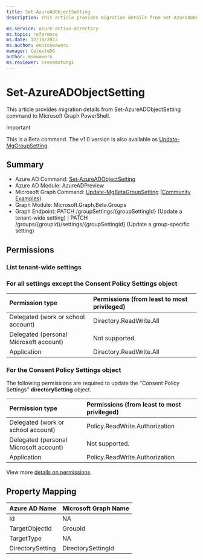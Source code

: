 ```yaml
---
title: Set-AzureADObjectSetting
description: This article provides migration details from Set-AzureADObjectSetting command to Microsoft Graph PowerShell.

ms.service: azure-active-directory
ms.topic: reference
ms.date: 12/18/2023
ms.author: eunicewaweru
manager: CelesteDG
author: msewaweru
ms.reviewer: stevemutungi
---
```


# Set-AzureADObjectSetting

This article provides migration details from Set-AzureADObjectSetting command to Microsoft Graph PowerShell.

> [!IMPORTANT]
> This is a Beta command. The v1.0 version is also available as [Update-MgGroupSetting](/powershell/module/Microsoft.Graph.Groups/Update-MgGroupSetting). 

## Summary

+ Azure AD Command: [Set-AzureADObjectSetting](/powershell/module/azuread/set-azureadobjectsetting)
+ Azure AD Module: AzureADPreview
+ Microsoft Graph Command: [Update-MgBetaGroupSetting](/powershell/module/microsoft.graph.beta.groups/update-mgbetagroupsetting) ([Community Examples](https://github.com/orgs/msgraph/discussions?discussions_q=Update-MgBetaGroupSetting))
+ Graph Module: Microsoft.Graph.Beta.Groups
+ Graph Endpoint: PATCH /groupSettings/{groupSettingId} (Update a tenant-wide setting) | PATCH /groups/{groupId}/settings/{groupSettingId} (Update a group-specific setting)

## Permissions

### List tenant-wide settings

### For all settings except the Consent Policy Settings object

|Permission type      | Permissions (from least to most privileged)              |
|:--------------------|:---------------------------------------------------------|
|Delegated (work or school account) | Directory.ReadWrite.All    |
|Delegated (personal Microsoft account) | Not supported.    |
|Application | Directory.ReadWrite.All |

### For the Consent Policy Settings object

The following permissions are required to update the "Consent Policy Settings" **directorySetting** object.

|Permission type      | Permissions (from least to most privileged)              |
|:--------------------|:---------------------------------------------------------|
|Delegated (work or school account) | Policy.ReadWrite.Authorization    |
|Delegated (personal Microsoft account) | Not supported.    |
|Application | Policy.ReadWrite.Authorization |

View more [details on permissions](/graph/api/groupsetting-update#permissions).

## Property Mapping

|Azure AD Name|Microsoft Graph Name|
|---|---|
|Id|NA|
|TargetObjectId|GroupId|
|TargetType|NA|
|DirectorySetting|DirectorySettingId|